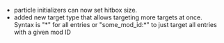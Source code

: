 - particle initializers can now set hitbox size.
- added new target type that allows targeting more targets at once. Syntax is "\*" for all entries or "some_mod_id:\*" to just target all entries with a given mod ID